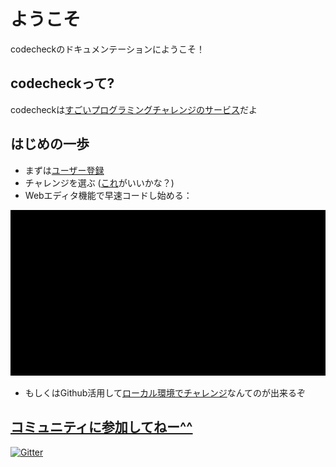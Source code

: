 # ようこそ
codecheckのドキュメンテーションにようこそ！

## codecheckって?

codecheckは[すごいプログラミングチャレンジのサービス](https://app.code-check.io/openchallenges)だよ

## はじめの一歩

* まずは[ユーザー登録](https://app.code-check.io/auth/signup)
* チャレンジを選ぶ ([これ](https://app.code-check.io/orgs/codecheck_official/challenges/110)がいいかな？)
* Webエディタ機能で早速コードし始める：

![start_challenge_web_editor](images/start_challenge_web_editor.gif)

* もしくはGithub活用して[ローカル環境でチャレンジ](guide_github.md)なんてのが出来るぞ

## [コミュニティに参加してねー^^](https://gitter.im/code-check/code-check)

[![Gitter](https://badges.gitter.im/code-check/code-check.svg)](https://gitter.im/code-check/docs?utm_source=badge&utm_medium=badge&utm_campaign=pr-badge)
